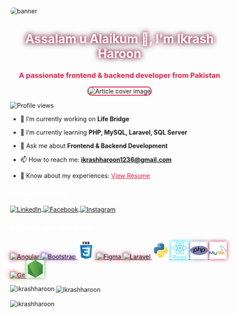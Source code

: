 <img src="https://camo.githubusercontent.com/130ffc354b6ee3c8c9e506276e598bf4e19ea7950df203dacf6aeee4fc543a50/68747470733a2f2f616e616c7974696373696e6469616d61672e636f6d2f77702d636f6e74656e742f75706c6f6164732f323031382f31322f646576656c6f7065722d6472696262626c652e676966" alt="banner" align="center" style="border-radius: 15px; box-shadow: 0px 4px 15px rgba(255, 255, 255, 0.2);">
<h1 align="center" style="color: #ffffff; text-shadow: 0 0 8px #e3204a, 0 0 15px #091021;">Assalam u Alaikum 👋, I'm Ikrash Haroon</h1>
<h3 align="center" style="color: #e3204a; text-shadow: 0 0 6px #ffffff;">A passionate frontend & backend developer from Pakistan</h3>

<div align="center">
  <img src="https://media.licdn.com/dms/image/D5612AQGOmwfIE5mlWA/article-cover_image-shrink_720_1280/0/1674617947228?e=2147483647&v=beta&t=FTU_isQ6VYfV5D_ueFHPWvT8ZqgDeJG3yr8Mi8lpfk0" width="400" alt="Article cover image" style="border: 2px solid #e3204a; border-radius: 10px;">
</div>

<p align="left"> 
  <img src="https://komarev.com/ghpvc/?username=ikrashharoon&label=Profile%20views&color=e3204a&style=flat" alt="Profile views" /> 
</p>

- 🔭 I’m currently working on **Life Bridge**

- 🌱 I’m currently learning **PHP, MySQL, Laravel, SQL Server**

- 💬 Ask me about **Frontend & Backend Development**

- 📫 How to reach me: **ikrashharoon1236@gmail.com**

- 📄 Know about my experiences: 
  <a href="https://www.dropbox.com/scl/fi/gj2nn1098oanj477554a5/muhammadikrashharoon-CV.pdf?rlkey=5pcp85f78nuswha9t8h3rr19u&st=qu1g6hg0&dl=0" target="_blank" style="color: #e3204a;">View Resume</a>

<h3 align="left" style="color: #ffffff;">Connect with me:</h3>
<p align="left">
  <a href="https://www.linkedin.com/in/ikrashharoon/" target="_blank">
    <img align="center" src="https://raw.githubusercontent.com/rahuldkjain/github-profile-readme-generator/master/src/images/icons/Social/linked-in-alt.svg" alt="LinkedIn" height="30" width="40" />
  </a>
  <a href="https://www.facebook.com/profile.php?id=61552023565629" target="_blank">
    <img align="center" src="https://raw.githubusercontent.com/rahuldkjain/github-profile-readme-generator/master/src/images/icons/Social/facebook.svg" alt="Facebook" height="30" width="40" />
  </a>
  <a href="https://www.instagram.com/ikrash_haroon/" target="_blank">
    <img align="center" src="https://raw.githubusercontent.com/rahuldkjain/github-profile-readme-generator/master/src/images/icons/Social/instagram.svg" alt="Instagram" height="30" width="40" />
  </a>
</p>

<h3 align="left" style="color: #ffffff;">🛠️ Languages and Tools:</h3>
<div align="left">
  <a href="https://angular.io" target="_blank" rel="noreferrer">
    <img src="https://angular.io/assets/images/logos/angular/angular.svg" alt="Angular" width="40" height="40" style="filter: drop-shadow(0px 0px 5px #e3204a);"/>
  </a>
  <a href="https://getbootstrap.com" target="_blank" rel="noreferrer">
    <img src="https://upload.wikimedia.org/wikipedia/commons/b/b2/Bootstrap_logo.svg" alt="Bootstrap" width="40" height="40" style="filter: drop-shadow(0px 0px 5px #a020f0);"/>
  </a>
  <a href="https://www.w3schools.com/css/" target="_blank" rel="noreferrer">
    <img src="https://raw.githubusercontent.com/devicons/devicon/master/icons/css3/css3-original-wordmark.svg" alt="CSS3" width="40" height="40" style="filter: drop-shadow(0px 0px 5px #ffffff);"/>
  </a>
  <a href="https://www.figma.com" target="_blank" rel="noreferrer">
    <img src="https://www.vectorlogo.zone/logos/figma/figma-icon.svg" alt="Figma" width="40" height="40" style="filter: drop-shadow(0px 0px 5px #e3204a);"/>
  </a>
  <a href="https://www.laravel.com" target="_blank" rel="noreferrer">
    <img src="https://laravel.com/img/logotype.min.svg" alt="Laravel" width="40" height="40" style="filter: drop-shadow(0px 0px 5px #e3204a);"/>
  </a>
  <a href="https://www.python.org" target="_blank" rel="noreferrer">
    <img src="https://raw.githubusercontent.com/devicons/devicon/master/icons/python/python-original.svg" alt="Python" width="40" height="40" style="filter: drop-shadow(0px 0px 5px #ffffff);"/>
  </a>
  <a href="https://reactjs.org/" target="_blank" rel="noreferrer">
    <img src="https://raw.githubusercontent.com/devicons/devicon/master/icons/react/react-original-wordmark.svg" alt="React" width="40" height="40" style="filter: drop-shadow(0px 0px 5px #00d8ff);"/>
  </a>
  <a href="https://www.php.net" target="_blank" rel="noreferrer">
    <img src="https://raw.githubusercontent.com/devicons/devicon/master/icons/php/php-original.svg" alt="PHP" width="40" height="40" style="filter: drop-shadow(0px 0px 5px #777bb4);"/>
  </a>
  <a href="https://www.mysql.com/" target="_blank" rel="noreferrer">
    <img src="https://raw.githubusercontent.com/devicons/devicon/master/icons/mysql/mysql-original-wordmark.svg" alt="MySQL" width="40" height="40" style="filter: drop-shadow(0px 0px 5px #e3204a);"/>
  </a>
  <a href="https://git-scm.com/" target="_blank" rel="noreferrer">
    <img src="https://www.vectorlogo.zone/logos/git-scm/git-scm-icon.svg" alt="Git" width="40" height="40" style="filter: drop-shadow(0px 0px 5px #f14e32);"/>
  </a>
  <a href="https://nodejs.org/" target="_blank" rel="noreferrer">
    <img src="https://raw.githubusercontent.com/devicons/devicon/master/icons/nodejs/nodejs-original.svg" alt="Node.js" width="40" height="40" style="filter: drop-shadow(0px 0px 5px #68a063);"/>
  </a>
</div>

<p>
  <img align="left" src="https://github-readme-stats.vercel.app/api/top-langs?username=ikrashharoon&show_icons=true&locale=en&layout=compact&theme=radical" alt="ikrashharoon" />
</p>

<p>&nbsp;<img align="center" src="https://github-readme-stats.vercel.app/api?username=ikrashharoon&show_icons=true&locale=en&theme=radical" alt="ikrashharoon" /></p>

<p><img align="center" src="https://github-readme-streak-stats.herokuapp.com/?user=ikrashharoon&theme=radical" alt="ikrashharoon" /></p>
